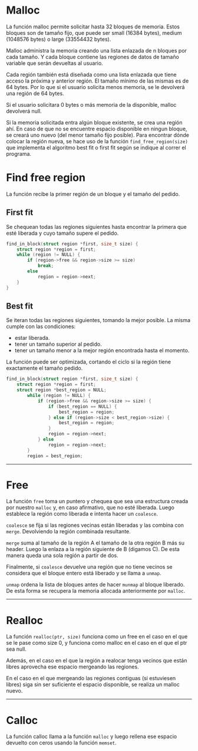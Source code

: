 # Malloc

La función malloc permite solicitar hasta 32 bloques de memoria. Estos bloques son de tamaño fijo, que puede ser small (16384 bytes), medium (1048576 bytes) o large (33554432 bytes).

Malloc administra la memoria creando una lista enlazada de n bloques por cada tamaño. Y cada bloque contiene las regiones de datos de tamaño variable que serán devueltas al usuario. 

Cada región también está diseñada como una lista enlazada que tiene acceso la próxima y anterior región. El tamaño mínimo de las mismas es de 64 bytes. Por lo que si el usuario solicita menos memoria, se le devolverá una región de 64 bytes.

Si el usuario solicitara 0 bytes o más memoria de la disponible, malloc devolverá null.

Si la memoria solicitada entra algún bloque existente, se crea una región ahí. En caso de que no se encuentre espacio disponible en ningun bloque, se creará uno nuevo (del menor tamaño fijo posible). Para encontrar dónde colocar la región nueva, se hace uso de la función `find_free_region(size)` que implementa el algoritmo best fit o first fit según se indique al correr el programa. 

# Find free region

La función recibe la primer región de un bloque y el tamaño del pedido.

## First fit

Se chequean todas las regiones siguientes hasta encontrar la primera que esté liberada y cuyo tamaño supere
el pedido. 
```C
find_in_block(struct region *first, size_t size) {
    struct region *region = first;
    while (region != NULL) {
        if (region->free && region->size >= size)
            break;
        else
            region = region->next;
    }
}
```


## Best fit

Se iteran todas las regiones siguientes, tomando la mejor posible. La misma cumple con las condiciones:

- estar liberada.
- tener un tamaño superior al pedido.
- tener un tamaño menor a la mejor región encontrada hasta el momento.

La función puede ser optimizada, cortando el ciclo si la región tiene exactamente el tamaño pedido.

```C
find_in_block(struct region *first, size_t size) {
    struct region *region = first;
    struct region *best_region = NULL;
        while (region != NULL) {
            if (region->free && region->size >= size) {
                if (best_region == NULL) {
                    best_region = region;
                } else if (region->size < best_region->size) {
                    best_region = region;
                }
                region = region->next;
            } else
                region = region->next;
        }
        region = best_region;
```

----------------

# Free 

La función `free` toma un puntero y chequea que sea una estructura creada por nuestro `malloc` y, en caso afirmativo,
que no esté liberada. Luego establece la región como liberada e intenta hacer un `coalesce`.

`coalesce` se fija si las regiones vecinas están liberadas y las combina con `merge`.
Devolviendo la región combinada resultante.

`merge` suma al tamaño de la región A el tamaño de la otra región B más su header. Luego la
enlaza a la región siguiente de B (digamos C). De esta manera queda una sola región a partir
de dos.

Finalmente, si `coalesce` devuelve una región que no tiene vecinos se considera que
el bloque entero está liberado y se llama a `unmap`.

`unmap` ordena la lista de bloques antes de hacer `munmap` al bloque liberado. De esta
forma se recupera la memoria allocada anteriormente por `malloc`.

---------

# Realloc

La función `realloc(ptr, size)` funciona como un free en el caso en el que se le pase como size 0, y funciona como malloc en el caso en el que el ptr sea null.

Además, en el caso en el que la región a realocar tenga vecinos que están libres aprovecha ese espacio mergeando las regiones. 

En el caso en el que mergeando las regiones contiguas (si estuviesen libres) siga sin ser suficiente el espacio disponible, se realiza un malloc nuevo. 

----------------

# Calloc

La función calloc llama a la función `malloc` y luego rellena ese espacio devuelto con ceros usando la función `memset`.